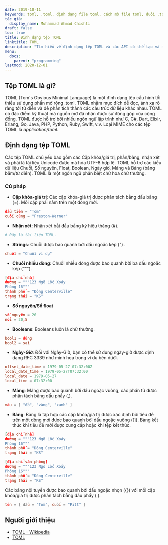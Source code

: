 ```yaml
---
date: 2019-10-11
keywords: toml, .toml, định dạng file toml, cách mở file toml, đuôi .toml, đuôi toml
tác giả:
  display_name: Muhammad Ahmad Chishti
draft: false
toc: true
title: Định dạng tệp TOML
linktitle: TOML
description: "Tìm hiểu về định dạng tệp TOML và các API có thể tạo và mở tệp TOML."
menu:
  docs:
    parent: "programming"
lastmod: 2020-12-01
---
```


## Tệp TOML là gì? ##

TOML (Tom's Obvious Minimal Language) là một định dạng tệp cấu hình tối thiểu sử dụng phần mở rộng .toml. TOML nhằm mục đích dễ đọc, ánh xạ rõ ràng tới từ điển và dễ phân tích thành các cấu trúc dữ liệu khác nhau. TOML có đặc điểm kỹ thuật mã nguồn mở đã nhận được sự đóng góp của cộng đồng. TOML được hỗ trợ bởi nhiều ngôn ngữ lập trình như C, C#, Dart, Elixir, Erlang, Go, Java, PHP, Python, Ruby, Swift, v.v. Loại MIME cho các tệp TOML là *application/toml*.


## Định dạng tệp TOML ##

Các tệp TOML chủ yếu bao gồm các Cặp khóa/giá trị, phần/bảng, nhận xét và phải là tài liệu Unicode được mã hóa UTF-8 hợp lệ. TOML hỗ trợ các kiểu dữ liệu Chuỗi, Số nguyên, Float, Boolean, Ngày giờ, Mảng và Bảng (bảng băm/từ điển). TOML là một ngôn ngữ phân biệt chữ hoa chữ thường.

### Cú pháp ###

- **Cặp khóa-giá trị**: Các cặp khóa-giá trị được phân tách bằng dấu bằng (=). Mỗi cặp phải nằm trên một dòng mới.

``` toml
đầu tiên = "Tom"
cuối cùng = "Preston-Werner"
```

- **Nhận xét**: Nhận xét bắt đầu bằng ký hiệu thăng (#).

``` toml
# Đây là tài liệu TOML.
```

- **Strings**: Chuỗi được bao quanh bởi dấu ngoặc kép (") .

``` toml
chuỗi = "Chuỗi ví dụ"
```

- **Chuỗi nhiều dòng**: Chuỗi nhiều dòng được bao quanh bởi ba dấu ngoặc kép (""").

``` toml
[địa chỉ nhà]
đường = """123 Ngõ Lốc Xoáy
Phòng 16"""
thành phố = "Đông Centerville"
trạng thái = "KS"
```

- **Số nguyên/Số float**

``` toml
số nguyên = 20
nổi = 20,5
```

- **Booleans**: Booleans luôn là chữ thường.

``` toml
bool1 = đúng
bool2 = sai
```

- **Ngày-Giờ**: Đối với Ngày-Giờ, bạn có thể sử dụng ngày-giờ được định dạng RFC 3339 như minh họa trong ví dụ bên dưới.

``` toml
offset_date_time = 1979-05-27 07:32:00Z
local_date_time = 1979-05-27T07:32:00
local_date = 1979-05-27
local_time = 07:32:00
```

- **Mảng**: Mảng được bao quanh bởi dấu ngoặc vuông, các phần tử được phân tách bằng dấu phẩy (,).

``` toml
màu = [ "đỏ", "vàng", "xanh" ]
```

- **Bảng**: Bảng là tập hợp các cặp khóa/giá trị được xác định bởi tiêu đề trên một dòng mới được bao quanh bởi dấu ngoặc vuông ([]). Bảng kết thúc khi tiêu đề mới được cung cấp hoặc khi tệp kết thúc.

``` toml
[địa chỉ nhà]
đường = """123 Ngõ Lốc Xoáy
Phòng 16"""
thành phố = "Đông Centerville"
trạng thái = "KS"

[địa chỉ văn phòng]
đường = """123 Ngõ Lốc Xoáy
Phòng 16"""
thành phố = "Đông Centerville"
trạng thái = "KS"
```

Các bảng nội tuyến được bao quanh bởi dấu ngoặc nhọn ({}) với mỗi cặp khóa/giá trị được phân tách bằng dấu phẩy (,).

``` toml
tên = { đầu = "Tom", cuối = "Pitt" }
```

## Người giới thiệu ##

- [TOML - Wikipedia](https://vi.wikipedia.org/wiki/TOML)
- [TOML](https://toml.io/en/)

